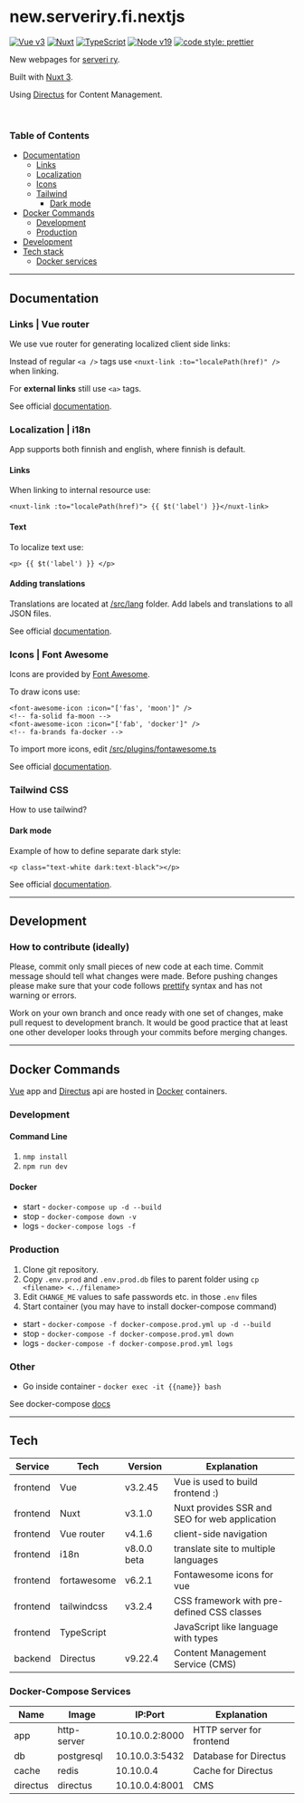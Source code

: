 # new.serveriry.fi.nextjs

[![Vue v3](https://img.shields.io/badge/Vue-v3-blue)](https://vuejs.org/)
[![Nuxt](https://img.shields.io/badge/Nuxt-v3.1-blue)](https://nuxt.com/)
[![TypeScript](https://img.shields.io/badge/TypeScript-v4.9-blue)](https://www.typescriptlang.org/)
[![Node v19](https://img.shields.io/badge/NodeJS-v19-blue)](https://nodejs.org/en/)
[![code style: prettier](https://img.shields.io/badge/code_style-prettier-ff69b4.svg?style=flat-square)](https://github.com/prettier/prettier)

New webpages for [serveri ry].

Built with [Nuxt 3].

Using [Directus] for Content Management.

<br>

### Table of Contents

- [Documentation](#Documentation)
  - [Links](#links)
  - [Localization](#localization--i18n)
  - [Icons](#icons--font-awesome)
  - [Tailwind](#tailwind-css)
    - [Dark mode](#dark-mode)
- [Docker Commands](#docker-commands)
  - [Development](#development-1)
  - [Production](#production)
- [Development](#development)
- [Tech stack](#tech)
  - [Docker services](#docker-compose-services)

---

## Documentation

### Links | Vue router

We use vue router for generating localized client side links:

Instead of regular `<a />` tags use `<nuxt-link :to="localePath(href)" />` when linking.

For **external links** still use `<a>` tags.

See official [documentation](https://nuxt.com/docs/api/components/nuxt-link).

### Localization | i18n

App supports both finnish and english, where finnish is default.

#### Links

When linking to internal resource use:

```vue
<nuxt-link :to="localePath(href)"> {{ $t('label') }}</nuxt-link>
```

#### Text

To localize text use:

```vue
<p> {{ $t('label') }} </p>
```

#### Adding translations

Translations are located at [/src/lang](app/src/lang) folder. Add labels and translations to all JSON files.

See official [documentation](https://i18n.nuxtjs.org/).

### Icons | Font Awesome

Icons are provided by [Font Awesome](https://fontawesome.com/).

To draw icons use:

```vue
<font-awesome-icon :icon="['fas', 'moon']" />
<!-- fa-solid fa-moon -->
<font-awesome-icon :icon="['fab', 'docker']" />
<!-- fa-brands fa-docker -->
```

To import more icons, edit [/src/plugins/fontawesome.ts](app/src/plugins/fontawesome.ts)

See official [documentation](https://fontawesome.com/docs/web/use-with/vue/use-with).

### Tailwind CSS

How to use tailwind?

#### Dark mode

Example of how to define separate dark style:

```vue
<p class="text-white dark:text-black"></p>
```

See official [documentation](https://tailwindcss.com/).

---

## Development

### How to contribute (ideally)

Please, commit only small pieces of new code at each time. Commit message should tell
what changes were made. Before pushing changes please make sure that your code follows
[prettify] syntax and has not warning or errors.

Work on your own branch and once ready with one set of changes, make pull request to
development branch. It would be good practice that at least one other developer looks
through your commits before merging changes.

---

## Docker Commands

[Vue] app and [Directus] api are hosted in [Docker] containers.

### Development

#### Command Line

1. `nmp install`
2. `npm run dev`

#### Docker

- start - `docker-compose up -d --build`
- stop - `docker-compose down -v`
- logs - `docker-compose logs -f`

### Production

1. Clone git repository.
2. Copy `.env.prod` and `.env.prod.db` files to parent folder using `cp <filename> <../filename>`
3. Edit `CHANGE_ME` values to safe passwords etc. in those `.env` files
4. Start container (you may have to install docker-compose command)

- start - `docker-compose -f docker-compose.prod.yml up -d --build`
- stop - `docker-compose -f docker-compose.prod.yml down`
- logs - `docker-compose -f docker-compose.prod.yml logs`

### Other

- Go inside container - `docker exec -it {{name}} bash`

See docker-compose [docs](./app/DOCKER-COMPOSE.md)

---

## Tech

| Service  | Tech        | Version     | Explanation                                   |
|----------|-------------|-------------|-----------------------------------------------|
| frontend | Vue         | v3.2.45     | Vue is used to build frontend :)              |
| frontend | Nuxt        | v3.1.0      | Nuxt provides SSR and SEO for web application |
| frontend | Vue router  | v4.1.6      | client-side navigation                        |
| frontend | i18n        | v8.0.0 beta | translate site to multiple languages          |
| frontend | fortawesome | v6.2.1      | Fontawesome icons for vue                     |
| frontend | tailwindcss | v3.2.4      | CSS framework with pre-defined CSS classes    |
| frontend | TypeScript  |             | JavaScript like language with types           |
| backend  | Directus    | v9.22.4     | Content Management Service (CMS)              |

### Docker-Compose Services

| Name     | Image       | IP:Port        | Explanation              |
|----------|-------------|----------------|--------------------------|
| app      | http-server | 10.10.0.2:8000 | HTTP server for frontend |
| db       | postgresql  | 10.10.0.3:5432 | Database for Directus    |
| cache    | redis       | 10.10.0.4      | Cache for Directus       |
| directus | directus    | 10.10.0.4:8001 | CMS                      |

[Docker]: https://www.docker.com/
[Vue]: https://vuejs.org/
[serveri ry]: https://serveriry.fi
[Directus]: https://directus.io/
[prettify]: https://www.npmjs.com/package/prettify
[Nuxt 3]: https://nuxt.com/
